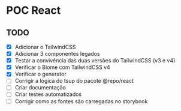 # POC React

## TODO

- [x] Adicionar o TailwindCSS
- [x] Adicionar 3 componentes legados
- [x] Testar a convivência das duas versões do TailwindCSS (v3 e v4)
- [x] Verificar o Biome com TailwindCSS v4
- [x] Verificar o generator
- [ ] Corrigir a lógica do tsup do pacote @repo/react
- [ ] Criar documentação
- [ ] Criar testes automatizados
- [ ] Corrigir como as fontes são carregadas no storybook

